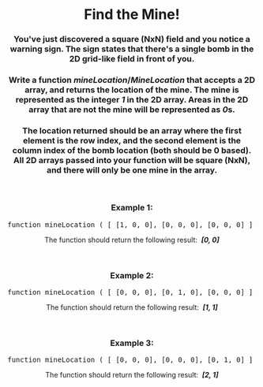 <div align = 'center'>

# Find the Mine!

</div>

<div align = 'center'>

<h3>You've just discovered a square (NxN) field and you notice a warning sign. The sign states that there's a single bomb in the 2D grid-like field in front of you.</h3>

<h3>Write a function <em>mineLocation</em>/<em>MineLocation</em> that accepts a 2D array, and returns the location of the mine. The mine is represented as the integer <strong><em>1</em></strong> in the 2D array. Areas in the 2D array that are not the mine will be represented as <strong><em>0</em></strong>s.</h3>

<h3>The location returned should be an array where the first element is the row index, and the second element is the column index of the bomb location (both should be 0 based). All 2D arrays passed into your function will be square (NxN), and there will only be one mine in the array.</h3>

<br>

<h3>Example 1:</h3>

<pre>function mineLocation&nbsp;(&nbsp;[ [1, 0, 0], [0, 0, 0], [0, 0, 0] ]&nbsp;)</pre>

<p>The function should return the following result: &nbsp;<strong><em>[0, 0]</em></strong></p>

<br>

<h3>Example 2:</h3>

<pre>function mineLocation&nbsp;(&nbsp;[ [0, 0, 0], [0, 1, 0], [0, 0, 0] ]&nbsp;)</pre>

<p>The function should return the following result: &nbsp;<strong><em>[1, 1]</em></strong></p>

<br>

<h3>Example 3:</h3>

<pre>function mineLocation&nbsp;(&nbsp;[ [0, 0, 0], [0, 0, 0], [0, 1, 0] ]&nbsp;)</pre>

<p>The function should return the following result: &nbsp;<strong><em>[2, 1]</em></strong></p>

</div>
